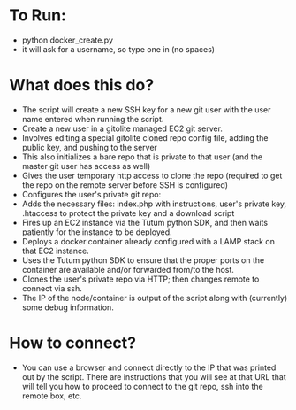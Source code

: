 # To Run:
 * python docker_create.py 
 * it will ask for a username, so type one in (no spaces)

# What does this do?
 * The script will create a new SSH key for a new git user with the user name entered when running the script.
 * Create a new user in a gitolite managed EC2 git server.
  * Involves editing a special gitolite cloned repo config file, adding the public key, and pushing to the server
  * This also initializes a bare repo that is private to that user (and the master git user has access as well)
 * Gives the user temporary http access to clone the repo (required to get the repo on the remote server before SSH is configured)
 * Configures the user's private git repo:
  * Adds the necessary files: index.php with instructions, user's private key, .htaccess to protect the private key and a download script
 * Fires up an EC2 instance via the Tutum python SDK, and then waits patiently for the instance to be deployed.
 * Deploys a docker container already configured with a LAMP stack on that EC2 instance.
  * Uses the Tutum python SDK to ensure that the proper ports on the container are available and/or forwarded from/to the host.
 * Clones the user's private repo via HTTP; then changes remote to connect via ssh.
 * The IP of the node/container is output of the script along with (currently) some debug information.

# How to connect?
 * You can use a browser and connect directly to the IP that was printed out by the script. There are instructions that you will
see at that URL that will tell you how to proceed to connect to the git repo, ssh into the remote box, etc.
